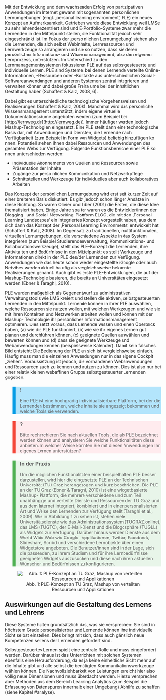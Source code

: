 <!-- filename: 05_Persoenliche_Lernumgebungen_PLE.md -->
<!-- title: Persönliche Lernumgebungen (PLE) -->

Mit der Entwicklung und dem wachsenden Erfolg von partizipativen Anwendungen im Internet gewann mit sogenannten perso nlichen Lernumgebungen (engl. ‚personal learning environment‘, PLE) ein neues Konzept an Aufmerksamkeit. Getrieben wurde diese Entwicklung weil LMSe zu sehr lehrendenzentriert sind und E-Portfolio-Systeme zwar mehr die Lernenden in den Mittelpunkt stellen, die Funktionalität jedoch sehr eingeschränkt ist. Im Fokus der ‚perso nlichen Lernumgebung‘ stehen also die Lernenden, die sich selbst Webinhalte, Lernressourcen und Lernwerkzeuge so arrangieren und sie so nutzen, dass sie deren persönliches Informations- und Wissensmanagement, also den eigenen Lernprozess, unterstützen. Im Unterschied zu den Lernmanagementsystemen fokussieren PLE auf das selbstgesteuerte und individuelle Lernen. PLE sind Systeme, bei denen Lernende verteilte Online-Informationen, -Ressourcen oder -Kontakte aus unterschiedlichen Social-Softwareanwendungen und anderen Systemen zentral integrieren und verwalten können und dabei große Freira ume bei der inhaltlichen Gestaltung haben (Schaffert &amp; Kalz, 2008, 6).

Dabei gibt es unterschiedliche technologische Vorgehensweisen und Realisierungen (Schaffert &amp; Kalz, 2008). Manchmal wird das persönliche Wissensmanagement unterstützt, indem eigene virtuelle Dokumentationsräume angeboten werden (zum Beispiel bei [http://lernweg.de](http://lernweg.de)). Immer häufiger werden jedoch Mashup-Technologien eingesetzt. Eine PLE stellt dann eine technologische Basis dar, mit Anwendungen und Diensten, die Lernende nach Verfügbarkeit (zum Beispiel in Form von Widgets) beliebig hinzufügen ko nnen. Potentiell stehen ihnen dabei Ressourcen und Anwendungen des gesamten Webs zur Verfügung. Folgende Funktionsbereiche einer PLE ko nnen unterschieden werden:

- individuelle Abonnements von Quellen und Ressourcen sowie Präsentation der Inhalte
- Zugänge zur perso nlichen Kommunikation und Netzwerkpflege
- Schnittstellen und Werkzeuge für individuelles aber auch kollaboratives Arbeiten

Das Konzept der persönlichen Lernumgebung wird erst seit kurzer Zeit auf einer breiteren Basis diskutiert. Es gibt jedoch schon länger Ansätze in diese Richtung. So waren Olivier und Liber (2001) die Ersten, die diese Idee thematisiert haben. Einige Jahre spa ter waren es die Entwickler/innen der Blogging- und Social-Networking-Plattform ELGG, die mit den ‚Personal Learning Landscapes‘ ein integriertes Konzept vorgestellt haben, aus dem sich dann das Konzept der ‚Personal Learning Environments‘ entwickelt hat (Schaffert &amp; Kalz, 2008). Im Gegensatz zu traditionellen, multifunktionalen, virtuellen Lernumgebungen, die verschiedene Aspekte in das System integrieren (zum Beispiel Studierendenverwaltung, Kommunikations- und Kollaborationswerkzeuge), stellt das PLE-Konzept die Lernenden, ihre Aktivita ten und Bedürfnisse in den Mittelpunkt; es stellt Werkzeuge und Informationen direkt in der PLE des/der Lernenden zur Verfügung. Anwendungen wie das heute schon wieder eingestellte iGoogle oder auch Netvibes werden aktuell ha ufig als vergleichsweise bekannte Realisierungen genannt. Auch gibt es erste PLE-Entwicklungen, die auf der Mashup-Technologie basieren, die bereits an Universitäten eingesetzt werden (Ebner &amp; Taraghi, 2010).

PLE wurden maßgeblich als Gegenentwurf zu administrativen Verwaltungstools wie LMS kreiert und stellen die aktiven, selbstgesteuerten Lernenden in den Mittelpunkt. Lernende können in ihrer PLE auswählen, welche Ressourcen sie nutzen wollen, mit welchen Werkzeugen und wie sie mit ihren Kontakten und Netzwerken arbeiten wollen und können mit der Mashup- Technologie ihr persönliches Informationsmanagement optimieren. Dies setzt voraus, dass Lernende wissen und einen Überblick haben, (a) wie die PLE funktioniert, (b) wie sie ihr eigenes Lernen gut planen und durchführen können, (c) geeignete Quellen auswählen und bewerten können und (d) dass sie geeignete Werkzeuge und Webanwendungen kennen (beispielsweise Kalender). Damit kein falsches Bild entsteht: Die Bedienung der PLE an sich ist vergleichsweise einfach. Häufig muss man die einzelnen Anwendungen nur in das eigene Cockpit „ziehen“. Voraussetzung ist jedoch, die vorhandenen Webanwendungen und Ressourcen auch zu kennen und nutzen zu können. Dies ist also nur bei einer relativ kleinen webaffinen Gruppe selbstgesteuerter Lernenden gegeben.

<blockquote style="background: #B3E5FC; border-left: 10px solid #039BE5">

### !

Eine PLE ist eine hochgradig individualisierbare Plattform, bei der die Lernenden bestimmen, welche Inhalte sie angezeigt bekommen und welche Tools sie verwenden.

</blockquote>

<blockquote style="background: #FFEBEE; border-left: 10px solid #F44336">

### ?

Bitte recherchieren Sie nach aktuellen Tools, die als PLE bezeichnet werden können und analysieren Sie welche Funktionalitäten diese anbieten. In welcher Weise könnten Sie mit diesen Anwendungen Ihr eigenes Lernen unterstützen?

</blockquote>

<blockquote style="background: #E8F5E9; border-left: 10px solid #4CAF50">

### In der Praxis

Um die möglichen Funktionalitäten einer beispielhaften PLE besser darzustellen, wird hier die eingesetzte PLE an der Technischen Universität (TU) Graz herangezogen und kurz beschrieben. Die PLE an der TU Graz (Ebner &amp; Taraghi, 2010) ist eine widgetbasierte Mashup- Plattform, die mehrere verschiedene und zum Teil unabhängige und verteilte Dienste und Ressourcen der TU Graz und aus dem Internet integriert, kombiniert und in einer personalisierten Art und Weise den Lernenden zur Verfügung stellt (Taraghi et al., 2009). Wie in Abbildung 1 zu sehen ist, stehen viele Universitätsdienste wie das Administrationssystem (TUGRAZ.online), das LMS (TUGTC), der E-Mail-Dienst und die Blogosphäre (TUGLL) als Widgets zur Verfügung. Darüber hinaus werden Dienste aus dem World Wide Web wie Google- Applikationen, Twitter, Facebook, Slideshare, Scribd und verschiedene Lernobjekte über einen Widgetstore angeboten. Die Benutzer/innen sind in der Lage, sich die passenden, zu ihrem Studium und für ihre Lernbedürfnisse geeigneten Widgets auszusuchen und diese nach ihren aktuellen Wünschen und Bedürfnissen zu konfigurieren. </blockquote>

<center><figure>
  <img src="https://raw.githubusercontent.com/ed-tech-at/L3T/refs/heads/main/14_Systeme_im_Einsatz/img/01_PLEKonzept_an_TU_Graz_Mashup_von_verteilten_Ressourcen_und_Applikationen.png" alt="Abb. 1: PLE-Konzept an TU Graz, Mashup von verteilten Ressourcen und Applikationen">
  <figcaption>Abb. 1: PLE-Konzept an TU Graz, Mashup von verteilten Ressourcen und Applikationen</figcaption>
</figure></center>


## Auswirkungen auf die Gestaltung des Lernens und Lehrens

Diese Systeme halten grundsätzlich das, was sie versprechen: Sie sind in höchstem Grade personalisierbar und Lernende können ihre individuelle Sicht selbst einstellen. Dies bringt mit sich, dass auch gänzlich neue Kompetenzen seitens der Lernenden gefordert sind.

Selbstgesteuertes Lernen spielt eine zentrale Rolle und muss eingefordert werden. Darüber hinaus ist das Unterrichten mit solchen Systemen ebenfalls eine Herausforderung, da es ja keine einheitliche Sicht mehr auf die Inhalte gibt und alle selbst die benötigten Kommunikationswerkzeuge wählen können. Die Nachvollziehbarkeit von Leistungen erreicht hier also völlig neue Dimensionen und muss überdacht werden. Hierzu versprechen aber Methoden aus dem Bereich Learning Analytics (zum Beispiel die Erfassung von Datenspuren innerhalb einer Umgebung) Abhilfe zu schaffen (siehe Kapitel #analyse).
